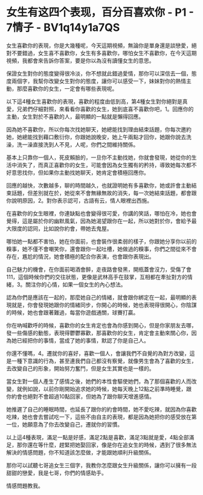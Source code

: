 # 女生有这四个表现，百分百喜欢你 - P1 - 7情子 - BV1q14y1a7QS

女生喜歡你的表現，你是大幾種呢，今天這期視頻，無論你是單身還是談戀愛，絕對不要錯過，女生喜不喜歡你，女生有多喜歡你，哪怕女生不喜歡你，在今天這期視頻，我都會來告訴你答案，要是你以為沒有讀懂女生的意思。

保證女生對你的態度變得很冷淡，你不想就此錯過愛情，那你可以深信去一個，態度兩個字，我幫你改變女生對你的態度，讓你可以感受一下，妹妹對你的熱情主動，那麼喜歡你的女生，一定會有哪些表現呢。

以下這4種女生喜歡你的表現，喜歡的程度由低到高，第4種女生對你絕對是真愛，兄弟們仔細對照，來看看你喜歡的女生，她到底喜不喜歡你吧，1。回應你的主動，女生對於不喜歡的人，最明顯的一點就是懶得回應。

因為她不喜歡你，所以你每次找她聊天，她總能找到理由結束話題，你每次邀約她，她總能找到藉口敷衍你，你跟她說晚安，她上午兩點才回你，她跟你說去洗澡，洗一澡直接洗到人不見，人呢，你們之間維持關係。

基本上只靠你一個人，死皮賴臉的，一旦你不主動找她，你就會發現，她從你的生活中消失了，而真正喜歡你的女生，可能會因為女生獨有的矜持，導致她每次都不好意思找你，但如果你主動找她聊天，她肯定會積極回應你。

回應的越快，次數越多，聊的時間越久，也就證明她有多喜歡你，她或許會主動結束話題，但差別就在於，她從來不會無緣無故的消失，每一次她結束話題，都會跟你說明原因，2。對你表示認可，古語有云，情人眼裡出西施。

在喜歡你的女生眼裡，你連缺點也會變得很可愛，你講的笑話，哪怕在冷，她也會覺得，這是屬於你的幽默風氣，因為她渴望跟你在一起，所以她對於你，會給予最大限度的認同，比如說你約會，帶她去鬼屋。

哪怕她一點都不害怕，她在你面前，也會裝作很柔弱的樣子，你跟她分享你以前的糗事，她不僅不會嘲笑你，還會跟你一起吐槽，她做過的糗事，你們之間從來不會存在，尷尬的情況，她會積極的配合你表演，也會跟你表現出。

自己魅力的機會，在你面前喝酒會醉，走夜路會發黑，開瓶蓋會沒力，受傷了會111，這個時候你們的交往狀態，更像是武林高手在鼓掌，互相都在牽扯對方的情緒，3。關注你的心情，如果一個女生的內心想法。

認為你們是應該在一起的，那麼她自己的情緒，就會跟你綁定在一起，最明顯的表現就是，你會發現她跟你的情緒同步，你開心的時候，她也表現得很開心，你陰謀的時候，她也會跟著難過，每當你遊戲通關，球賽打贏。

你在吶喊歡呼的時候，喜歡你的女生肯定也會為你感到開心，但是你家朋友去哪，發一些傷感的動態，表現得鬱鬱寡歡，那喜歡你的女生，肯定會主動來關心你，因為她已經把你的事情，當成了她的事情，默認了你是自己人。

你還不懂嗎，4。遷就你的喜好，喜歡一個人，會讓我們不自覺的為對方改變，這是一種下意識的行為，甚至連我們自己都沒有察覺，就像男生會為了喜歡的女生，去改變自己的形象，開始努力奮鬥，但是女生其實也是一樣的。

當女生對一個人產生了感情之後，她們的本性會驅使她們，為了那個喜歡的人而改變，就例如說，以前你剛開始追求她的時候，她每天晚上12點之前準時睡覺，跟你約會也絕對不會超過10點回家，但她為了跟你聊天增進感情。

她推遲了自己的睡眠時間，也延長了跟你的約會時間，她不愛吃辣，就因為你喜歡吃辣，她也會去嘗試吃一下，這些不由自主的表現，都是因為她把你的感受放在第一位，她願意為了你去改變自己，遷就你的習慣。

以上這4種表現，滿足一點是好感，滿足2點是喜歡，滿足3點就是愛，4點全部滿足，那你還在等什麼，趕緊把她娶回家，像是你在追女生的時候，遇到了很多無法解決的情感問題，你不知道該怎麼做，才能跟她順利升級關係。

那你可以試聽七哥追女生三個字，我教你怎麼跟女生升級關係，讓你可以擁有一段甜甜的戀愛，我是七哥，你們的情感助手。

情感問題教我。
